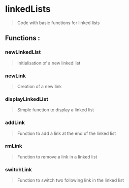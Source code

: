 # linkedLists

> Code with basic functions for linked lists

## Functions :

### newLinkedList
> Initialisation of a new linked list

### newLink
> Creation of a new link

### displayLinkedList
> Simple function to display a linked list

### addLink
> Function to add a link at the end of the linked list

### rmLink
> Function to remove a link in a linked list

### switchLink
> Function to switch two following link in the linked list
